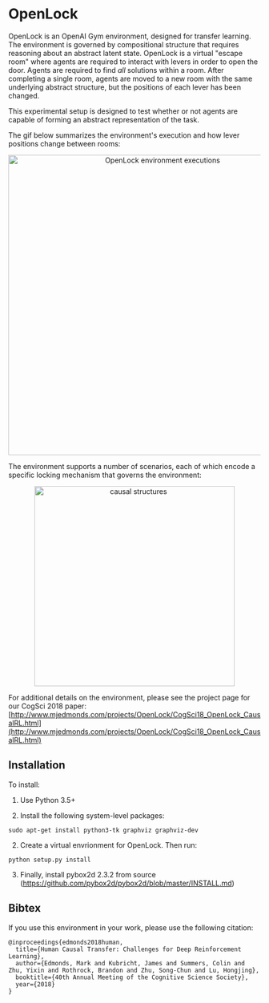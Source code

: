 # OpenLock

OpenLock is an OpenAI Gym environment, designed for transfer learning. The environment is governed by compositional structure that requires reasoning about an abstract latent state. OpenLock is a virtual "escape room" where agents are required to interact with levers in order to open the door. Agents are required to find _all_ solutions within a room. After completing a single room, agents are moved to a new room with the same underlying abstract structure, but the positions of each lever has been changed. 

This experimental setup is designed to test whether or not agents are capable of forming an abstract representation of the task.

The gif below summarizes the environment's execution and how lever positions change between rooms:

<center><img src="http://www.mjedmonds.com/projects/OpenLock/CogSci18_openlock_solutions.gif" alt="OpenLock environment executions" width="600"></center>

The environment supports a number of scenarios, each of which encode a specific locking mechanism that governs the environment:

<center><img src="http://www.mjedmonds.com/projects/OpenLock/causal_structures.png" alt="causal structures" width="400"></center>

For additional details on the environment, please see the project page for our CogSci 2018 paper: [http://www.mjedmonds.com/projects/OpenLock/CogSci18_OpenLock_CausalRL.html](http://www.mjedmonds.com/projects/OpenLock/CogSci18_OpenLock_CausalRL.html)

## Installation
To install:

1. Use Python 3.5+

2. Install the following system-level packages:
```
sudo apt-get install python3-tk graphviz graphviz-dev
```

2. Create a virtual envrionment for OpenLock. Then run:
```
python setup.py install
```

3. Finally, install pybox2d 2.3.2 from source (https://github.com/pybox2d/pybox2d/blob/master/INSTALL.md)

## Bibtex
If you use this environment in your work, please use the following citation:
```
@inproceedings{edmonds2018human,
  title={Human Causal Transfer: Challenges for Deep Reinforcement Learning},
  author={Edmonds, Mark and Kubricht, James and Summers, Colin and Zhu, Yixin and Rothrock, Brandon and Zhu, Song-Chun and Lu, Hongjing},
  booktitle={40th Annual Meeting of the Cognitive Science Society},
  year={2018}
}
```
